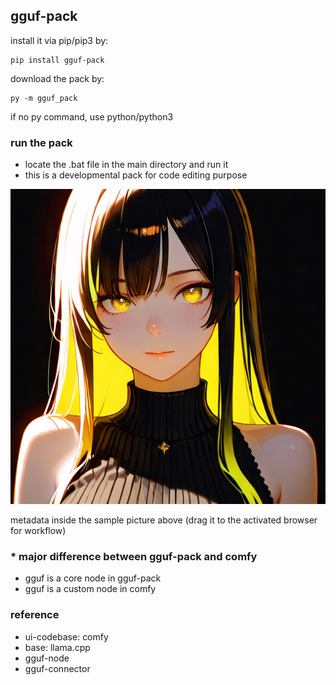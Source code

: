 ## gguf-pack

install it via pip/pip3 by:
```
pip install gguf-pack
```

download the pack by:
```
py -m gguf_pack
```
if no py command, use python/python3

### run the pack
- locate the .bat file in the main directory and run it
- this is a developmental pack for code editing purpose

![screenshot](https://raw.githubusercontent.com/calcuis/comfy/master/gguf-pack.png)

metadata inside the sample picture above (drag it to the activated browser for workflow)

### * major difference between gguf-pack and comfy
- gguf is a core node in gguf-pack
- gguf is a custom node in comfy

### reference
- ui-codebase: comfy
- base: llama.cpp
- gguf-node
- gguf-connector